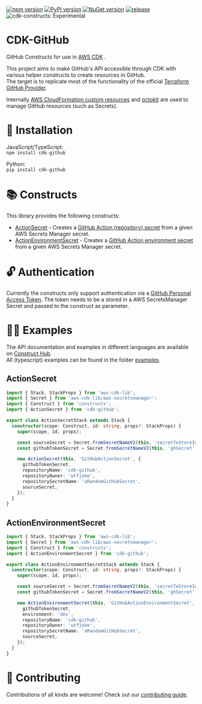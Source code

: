 [![npm version](https://badge.fury.io/js/cdk-github.svg)](https://badge.fury.io/js/cdk-github)
[![PyPI version](https://badge.fury.io/py/cdk-github.svg)](https://badge.fury.io/py/cdk-github)
[![NuGet version](https://badge.fury.io/nu/CdkGithub.svg)](https://badge.fury.io/nu/CdkGithub)
[![release](https://github.com/wtfjoke/cdk-github/actions/workflows/release.yml/badge.svg)](https://github.com/wtfjoke/cdk-github/actions/workflows/release.yml)  
![cdk-constructs: Experimental](https://img.shields.io/badge/cdk--constructs-experimental-important.svg?style=for-the-badge)
# CDK-GitHub

GitHub Constructs for use in [AWS CDK](https://aws.amazon.com/cdk/) .

This project aims to make GitHub's API accessible through CDK with various helper constructs to create resources in GitHub.    
The target is to replicate most of the functionality of the official [Terraform GitHub Provider](https://registry.terraform.io/providers/integrations/github/latest/docs).

Internally [AWS CloudFormation custom resources](https://docs.aws.amazon.com/AWSCloudFormation/latest/UserGuide/template-custom-resources.html) and [octokit](https://github.com/octokit/core.js) are used to manage GitHub resources (such as Secrets).

# 🔧 Installation

JavaScript/TypeScript:  
`npm install cdk-github`

Python:  
`pip install cdk-github`


# 📚 Constructs

This library provides the following constructs:
- [ActionSecret](API.md#actionsecret-a-nameactionsecret-idcdk-githubactionsecreta) - Creates a [GitHub Action (repository) secret](https://docs.github.com/en/actions/security-guides/encrypted-secrets#creating-encrypted-secrets-for-a-repository) from a given AWS Secrets Manager secret.
- [ActionEnvironmentSecret](API.md#actionenvironmentsecret-a-nameactionenvironmentsecret-idcdk-githubactionenvironmentsecreta) - Creates a [GitHub Action environment secret](https://docs.github.com/en/actions/security-guides/encrypted-secrets#creating-encrypted-secrets-for-an-environment) from a given AWS Secrets Manager secret.

# 🔓 Authentication
Currently the constructs only support authentication via a [GitHub Personal Access Token](https://github.com/settings/tokens/new). The token needs to be a stored in a AWS SecretsManager Secret and passed to the construct as parameter.    

# 👩‍🏫 Examples
The API documentation and examples in different languages are available on [Construct Hub](https://constructs.dev/packages/cdk-github).   
All (typescript) examples can be found in the folder [examples](src/examples/).

## ActionSecret
```typescript
import { Stack, StackProps } from 'aws-cdk-lib';
import { Secret } from 'aws-cdk-lib/aws-secretsmanager';
import { Construct } from 'constructs';
import { ActionSecret } from 'cdk-github';

export class ActionSecretStack extends Stack {
  constructor(scope: Construct, id: string, props?: StackProps) {
    super(scope, id, props);

    const sourceSecret = Secret.fromSecretNameV2(this, 'secretToStoreInGitHub', 'testcdkgithub');
    const githubTokenSecret = Secret.fromSecretNameV2(this, 'ghSecret', 'GITHUB_TOKEN');

    new ActionSecret(this, 'GitHubActionSecret', {
      githubTokenSecret,
      repositoryName: 'cdk-github',
      repositoryOwner: 'wtfjoke',
      repositorySecretName: 'aRandomGitHubSecret',
      sourceSecret,
    });
  }
}
```


## ActionEnvironmentSecret
```typescript
import { Stack, StackProps } from 'aws-cdk-lib';
import { Secret } from 'aws-cdk-lib/aws-secretsmanager';
import { Construct } from 'constructs';
import { ActionEnvironmentSecret } from 'cdk-github';

export class ActionEnvironmentSecretStack extends Stack {
  constructor(scope: Construct, id: string, props?: StackProps) {
    super(scope, id, props);

    const sourceSecret = Secret.fromSecretNameV2(this, 'secretToStoreInGitHub', 'testcdkgithub');
    const githubTokenSecret = Secret.fromSecretNameV2(this, 'ghSecret', 'GITHUB_TOKEN');

    new ActionEnvironmentSecret(this, 'GitHubActionEnvironmentSecret', {
      githubTokenSecret,
      environment: 'dev',
      repositoryName: 'cdk-github',
      repositoryOwner: 'wtfjoke',
      repositorySecretName: 'aRandomGitHubSecret',
      sourceSecret,
    });
  }
}
```

# 💖 Contributing

Contributions of all kinds are welcome! Check out our [contributing guide](CONTRIBUTING.md).